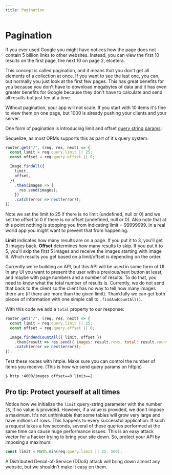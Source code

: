 ```yaml
---
title: Pagination
---
```


# Pagination

If you ever used Google you might have notices how the page does not contain 5 billion links to other websites. Instead, you can view the first 10 results on the first page, the next 10 on page 2, etcetera.

This concept is called pagination, and it means that you don't get all elements of a collection at once. If you want to see the last one, you can, but normally you just look at the first few pages. This has great benefits for you because you don't have to download megabytes of data and it has even greater benefits for Google because they don't have to calculate and send all results but just ten at a time.

Without pagination, your app will not scale. If you start with 10 items it's fine to view them on one page, but 1000 is already pushing your clients and your server.

One form of pagination is introducing limit and offset [query string params](http://expressjs.com/en/api.html#req.query):

Sequelize, as most ORMs supports this as part of it's query system.

```js
router.get("/", (req, res, next) => {
  const limit = req.query.limit || 25;
  const offset = req.query.offset || 0;

  Image.findAll({
    limit,
    offset,
  })
    .then(images => {
      res.send(images);
    })
    .catch(error => next(error));
});
```

Note we set the limit to 25 if there is no limit (undefined, null or 0) and we set the offset to 0 if there is no offset (undefined, null or 0). Also note that at this point nothing is stopping you from indicating limit = 99999999. In a real world app you might want to prevent that from happening.

**Limit** indicates how many results are on a page. If you put it to 3, you'll get 3 images back. **Offset** determines how many results to skip. If you put it to 5, you'll skip the first 5 images and receive the images starting with image 6. Which results you get based on a limit/offset is depending on the order.

Currently we're building an API, but this API will be used in some form of UI.
In any UI you want to present the user with a previous/next button at least, and maybe with page numbers and a number of results.
To do that, you need to know what the total number of results is.
Currently, we do not send that back to the client so the client has no way to tell how many images there are (if there are more than the given limit). Thankfully we can get both pieces of information with one simple call to `.findAndCountAll()`.

With this code we add a `total` property to our response:

```js
router.get("/", (req, res, next) => {
  const limit = req.query.limit || 25;
  const offset = req.query.offset || 0;

  Image.findAndCountAll({ limit, offset })
    .then(result => res.send({ images: result.rows, total: result.count }))
    .catch(error => next(error));
});
```

Test these routes with httpie. Make sure you can control the number of items you receive. (This is how we send query params on httpie)

```shell
$ http :4000/images offset==0 limit==2
```

## Pro tip: Protect yourself at all times

Notice how we initialize the `limit` query-string parameter with the number `25`, if no value is provided. However, if a value _is_ provided, we don't impose a maximum. It's not unthinkable that some tables will grow very large and have millions of rows. This happens to every successful application. If such a request takes a few seconds, several of these queries performed at the same time can cause huge performance issues. This is an easy attack vector for a hacker trying to bring your site down. So, protect your API by imposing a maximum:

```javascript
const limit = Math.min(req.query.limit || 25, 500);
```

A Distributed Denial-of-Service (DDoS) attack will bring down almost any website, but we shouldn't make it easy on them.
